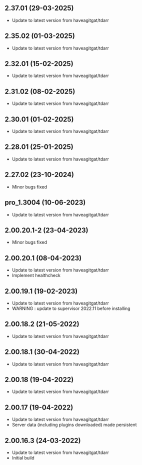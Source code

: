 
## 2.37.01 (29-03-2025)
- Update to latest version from haveagitgat/tdarr

## 2.35.02 (01-03-2025)
- Update to latest version from haveagitgat/tdarr

## 2.32.01 (15-02-2025)
- Update to latest version from haveagitgat/tdarr

## 2.31.02 (08-02-2025)
- Update to latest version from haveagitgat/tdarr

## 2.30.01 (01-02-2025)
- Update to latest version from haveagitgat/tdarr

## 2.28.01 (25-01-2025)
- Update to latest version from haveagitgat/tdarr
## 2.27.02 (23-10-2024)
- Minor bugs fixed

## pro_1.3004 (10-06-2023)

- Update to latest version from haveagitgat/tdarr
## 2.00.20.1-2 (23-04-2023)

- Minor bugs fixed

## 2.00.20.1 (08-04-2023)

- Update to latest version from haveagitgat/tdarr
- Implement healthcheck

## 2.00.19.1 (19-02-2023)

- Update to latest version from haveagitgat/tdarr
- WARNING : update to supervisor 2022.11 before installing

## 2.00.18.2 (21-05-2022)

- Update to latest version from haveagitgat/tdarr

## 2.00.18.1 (30-04-2022)

- Update to latest version from haveagitgat/tdarr

## 2.00.18 (19-04-2022)

- Update to latest version from haveagitgat/tdarr

## 2.00.17 (19-04-2022)

- Update to latest version from haveagitgat/tdarr
- Server data (including plugins downloaded) made persistent

## 2.00.16.3 (24-03-2022)

- Update to latest version from haveagitgat/tdarr
- Initial build
